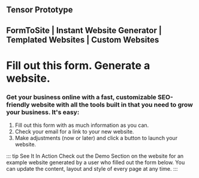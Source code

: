 Tensor Prototype
---
FormToSite | Instant Website Generator | Templated Websites | Custom Websites
---

# Fill out this form. Generate a website.
### Get your business online with a fast, customizable SEO-friendly website with all the tools built in that you need to grow your business. It's easy:

1. Fill out this form with as much information as you can.
2. Check your email for a link to your new website.
3. Make adjustments (now or later) and click a button to launch your website.

::: tip See It In Action
Check out the Demo Section on the website for an example website generated by a user who filled out the form below. You can update the content, layout and style of every page at any time.
:::


<!-- <iframe src="https://www.3cx.com" frameborder="0" style="width:80vw; height:80vh;"></iframe> -->

<link rel="stylesheet" href="https://stackpath.bootstrapcdn.com/bootstrap/4.1.3/css/bootstrap.min.css" integrity="sha384-MCw98/SFnGE8fJT3GXwEOngsV7Zt27NXFoaoApmYm81iuXoPkFOJwJ8ERdknLPMO" crossorigin="anonymous">

<netlify-form/>
